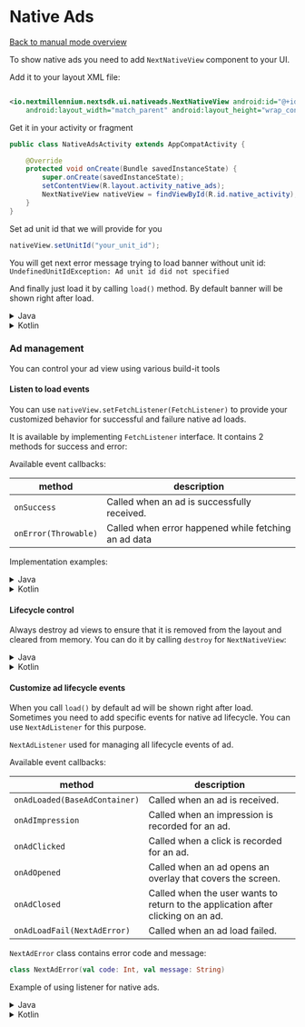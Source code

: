 # Native Ads

[Back to manual mode overview](https://github.com/nextmillenniummedia/next-sdk-android-example/blob/main/docs/manual/Manual.md)

To show native ads you need to add `NextNativeView` component to your UI.

Add it to your layout XML file:

```xml

<io.nextmillennium.nextsdk.ui.nativeads.NextNativeView android:id="@+id/nativeView"
    android:layout_width="match_parent" android:layout_height="wrap_content" />
```

Get it in your activity or fragment

```java
public class NativeAdsActivity extends AppCompatActivity {

    @Override
    protected void onCreate(Bundle savedInstanceState) {
        super.onCreate(savedInstanceState);
        setContentView(R.layout.activity_native_ads);
        NextNativeView nativeView = findViewById(R.id.native_activity);
    }
}
```

Set ad unit id that we will provide for you

```java 
nativeView.setUnitId("your_unit_id");
```

You will get next error message trying to load banner without unit id:
`UndefinedUnitIdException: Ad unit id did not specified`

And finally just load it by calling `load()` method. By default banner will be shown right after
load.

<details>
<summary>Java</summary>

```java
public class NativeAdsActivity extends AppCompatActivity {

    @Override
    protected void onCreate(Bundle savedInstanceState) {
        super.onCreate(savedInstanceState);
        setContentView(R.layout.activity_native_ads);
        NextNativeView nativeView = findViewById(R.id.native_activity);
        nativeView.setUnitId("108");
        nativeView.load();
    }
}
```

</details>

<details>
<summary>Kotlin</summary>

```kotlin
class NativeAdsActivityKt : AppCompatActivity() {
    override fun onCreate(savedInstanceState: Bundle?) {
        super.onCreate(savedInstanceState)
        setContentView(R.layout.activity_native_ads_kt)
        val nativeView: NextNativeView = findViewById(R.id.native_activity_kt)
        nativeView.unitId = "108"
        nativeView.load()
    }
}
```

</details>

### Ad management

You can control your ad view using various build-it tools

#### Listen to load events

You can use `nativeView.setFetchListener(FetchListener)` to provide your customized behavior for
successful and failure native ad loads.

It is available by implementing `FetchListener` interface. It contains 2 methods for success and
error:

Available event callbacks:

| method | description |
| --- | --- |
| `onSuccess` | Called when an ad is successfully received. |
| `onError(Throwable)` | Called when error happened while fetching an ad data |

Implementation examples:

<details>
<summary>Java</summary>

```java
public class NativeAdsActivity extends AppCompatActivity {

    @Override
    protected void onCreate(Bundle savedInstanceState) {
        super.onCreate(savedInstanceState);
        setContentView(R.layout.activity_native_ads);
        String unitId = "108";
        NextNativeView nativeView = findViewById(R.id.native_activity);
        nativeView.setUnitId(unitId);
        nativeView.setFetchListener(createListener(unitId));
        nativeView.load();
    }

    public FetchListener createListener(String unitId) {
        return new FetchListener() {
            @Override
            public void onSuccess() {
                Toast.makeText(NativeAdsActivity.this,
                                "Successfully loaded ad " + unitId,
                                Toast.LENGTH_SHORT)
                        .show();
            }

            @Override
            public void onError(Throwable throwable) {
                Toast.makeText(NativeAdsActivity.this,
                                "Error ad load",
                                Toast.LENGTH_SHORT)
                        .show();
                if (throwable == null) {
                    return;
                }
                Toast.makeText(NativeAdsActivity.this,
                                throwable.getMessage(),
                                Toast.LENGTH_SHORT)
                        .show();
            }
        };
    }
}
```

</details>

<details>
<summary>Kotlin</summary>

```kotlin
class NativeAdsActivityKt : AppCompatActivity() {

    override fun onCreate(savedInstanceState: Bundle?) {
        super.onCreate(savedInstanceState)
        setContentView(R.layout.activity_native_ads_kt)
        val unitId = "108"
        val nativeView = findViewById(R.id.native_activity_kt)
        nativeView.unitId = unitId
        nativeView.setFetchListener(createListener(unitId))
        nativeView.load()
    }

    private fun createListener(unitId: String): FetchListener {
        return object : FetchListener {
            override fun onSuccess() {
                Toast.makeText(
                    this@NativeAdsActivityKt,
                    "Successfully loaded ad : $unitId",
                    Toast.LENGTH_SHORT
                ).show()
            }

            override fun onError(err: Throwable?) {
                Toast.makeText(
                    this@NativeAdsActivityKt,
                    "Error ad load: $err",
                    Toast.LENGTH_SHORT
                ).show()
            }
        }
    }
}
```

</details>

#### Lifecycle control

Always destroy ad views to ensure that it is removed from the layout and cleared from memory. You
can do it by calling `destroy` for `NextNativeView`:

<details>
<summary>Java</summary>

```java
public class NativeAdsActivity extends AppCompatActivity {

    private NextNativeView nativeView;

    @Override
    protected void onCreate(Bundle savedInstanceState) {
        super.onCreate(savedInstanceState);
        setContentView(R.layout.activity_native_ads);
        nativeView = findViewById(R.id.native_activity);
        nativeView.setUnitId("108");
        nativeView.load();
    }

    @Override
    protected void onDestroy() {
        nativeView.destroy();
        super.onDestroy();
    }
}
```

</details>

<details>
<summary>Kotlin</summary>

```kotlin

class NativeAdsActivityKt : AppCompatActivity() {

    private lateinit var nativeView: NextNativeView

    override fun onCreate(savedInstanceState: Bundle?) {
        super.onCreate(savedInstanceState)
        setContentView(R.layout.activity_native_ads_kt)
        nativeView = findViewById(R.id.native_activity_kt)
        nativeView.unitId = "108"
        nativeView.load()
    }

    override fun onDestroy() {
        nativeView.destroy()
        super.onDestroy()
    }
}
```

</details>

#### Customize ad lifecycle events

When you call `load()` by default ad will be shown right after load. Sometimes you need to add
specific events for native ad lifecycle. You can use `NextAdListener` for this purpose.

`NextAdListener` used for managing all lifecycle events of ad.

Available event callbacks:

| method | description |
| --- | --- |
| `onAdLoaded(BaseAdContainer)` | Called when an ad is received. |
| `onAdImpression` | Called when an impression is recorded for an ad. |
| `onAdClicked` | Called when a click is recorded for an ad. |
| `onAdOpened` | Called when an ad opens an overlay that covers the screen. |
| `onAdClosed` | Called when the user wants to return to the application after clicking on an ad. |
| `onAdLoadFail(NextAdError)` | Called when an ad load failed. |

`NextAdError` class contains error code and message:

```kotlin
class NextAdError(val code: Int, val message: String)
```

Example of using listener for native ads.

<details>
<summary>Java</summary>

```java
public class NativeAdsActivity extends AppCompatActivity implements NextAdListener {

    private NextNativeView nativeView;

    @Override
    protected void onCreate(Bundle savedInstanceState) {
        super.onCreate(savedInstanceState);
        setContentView(R.layout.activity_native_ads);
        String unitId = "108";
        nativeView = findViewById(R.id.native_activity);
        nativeView.setUnitId(unitId);
        nativeView.setFetchListener(createListener(unitId));
        nativeView.setAdListener(this);
        nativeView.load();
    }

    @Override
    public void onAdLoaded(BaseAdContainer container) {
        nativeView = (NextNativeView) container;
    }

    @Override
    public void onAdLoadFail(NextAdError adError) {
        Log.d("NEXTSDK_ERROR", adError.toString());
    }

    public FetchListener createListener(String unitId) {
        return new FetchListener() {
            @Override
            public void onSuccess() {
                Toast.makeText(NativeAdsActivity.this,
                                "Successfully loaded ad " + unitId,
                                Toast.LENGTH_SHORT)
                        .show();
            }

            @Override
            public void onError(Throwable throwable) {
                Toast.makeText(NativeAdsActivity.this,
                                "Error ad load",
                                Toast.LENGTH_SHORT)
                        .show();
                if (throwable == null) {
                    return;
                }
                Toast.makeText(NativeAdsActivity.this,
                                throwable.getMessage(),
                                Toast.LENGTH_SHORT)
                        .show();
            }
        };
    }

    @Override
    protected void onDestroy() {
        nativeView.destroy();
        super.onDestroy();
    }
}
```

</details>
<details>
<summary>Kotlin</summary>

```kotlin
class NativeAdsActivityKt : AppCompatActivity(), NextAdListener {

    private lateinit var nativeView: NextNativeView

    override fun onCreate(savedInstanceState: Bundle?) {
        super.onCreate(savedInstanceState)
        setContentView(R.layout.activity_native_ads_kt)
        val unitId = "108"
        nativeView = findViewById(R.id.native_activity_kt)
        nativeView.unitId = unitId
        nativeView.setFetchListener(createListener(unitId))
        nativeView.load()
    }

    override fun onAdLoaded(container: BaseAdContainer?) {
        nativeView = container as NextNativeView
    }

    override fun onAdLoadFail(adError: NextAdError?) {
        Log.d("NEXTSDK_ERROR", adError.toString())
    }

    private fun createListener(unitId: String): FetchListener {
        return object : FetchListener {
            override fun onSuccess() {
                Toast.makeText(
                    this@NativeAdsActivityKt,
                    "Successfully loaded ad : $unitId",
                    Toast.LENGTH_SHORT
                ).show()
            }

            override fun onError(err: Throwable?) {
                Toast.makeText(
                    this@NativeAdsActivityKt,
                    "Error ad load: $err",
                    Toast.LENGTH_SHORT
                ).show()
            }
        }
    }

    override fun onDestroy() {
        nativeView.destroy()
        super.onDestroy()
    }
}
```

</details>